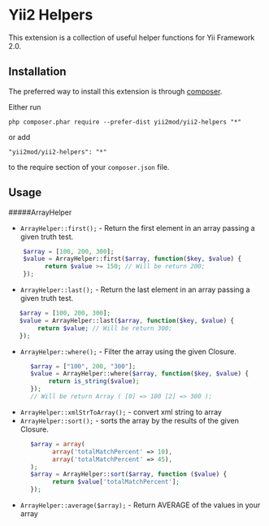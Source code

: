 # Yii2 Helpers
This extension is a collection of useful helper functions for Yii Framework 2.0.

Installation
------------

The preferred way to install this extension is through [composer](http://getcomposer.org/download/).

Either run

```
php composer.phar require --prefer-dist yii2mod/yii2-helpers "*"
```

or add

```
"yii2mod/yii2-helpers": "*"
```

to the require section of your `composer.json` file.

Usage
-----
#####ArrayHelper
* ```ArrayHelper::first();``` - Return the first element in an array passing a given truth test.
```php
    $array = [100, 200, 300];
    $value = ArrayHelper::first($array, function($key, $value) {
          return $value >= 150; // Will be return 200;
    });
```
* ```ArrayHelper::last();``` - Return the last element in an array passing a given truth test.
```php
   $array = [100, 200, 300];
   $value = ArrayHelper::last($array, function($key, $value) {
        return $value; // Will be return 300;
   });
``` 
* ```ArrayHelper::where();``` - Filter the array using the given Closure.
```php
      $array = ["100", 200, "300"];
      $value = ArrayHelper::where($array, function($key, $value) {
           return is_string($value);
      });
      // Will be return Array ( [0] => 100 [2] => 300 );
```
* ```ArrayHelper::xmlStrToArray();``` - convert xml string to array
* ```ArrayHelper::sort();``` - sorts the array by the results of the given Closure.
```php
      $array = array(
            array('totalMatchPercent' => 10),
            array('totalMatchPercent' => 45),
      );
      $array = ArrayHelper::sort($array, function ($value) {
            return $value['totalMatchPercent'];
      });
```
* ```ArrayHelper::average($array);``` - Return AVERAGE of the values in your array
